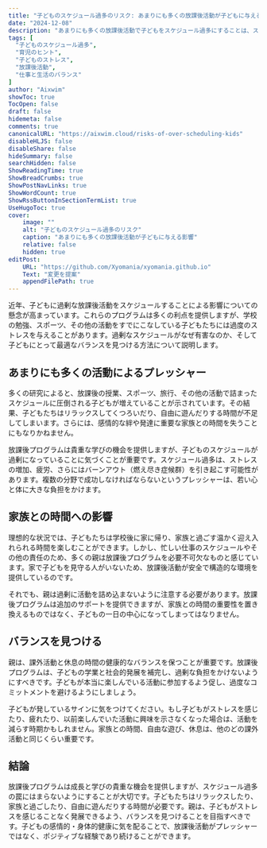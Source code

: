 ```yaml
---
title: "子どものスケジュール過多のリスク: あまりにも多くの放課後活動が子どもに与える影響"
date: "2024-12-08"
description: "あまりにも多くの放課後活動で子どもをスケジュール過多にすることは、ストレスを引き起こし、リラックスや家族との時間が取れなくなります。バランスを見つけ、過労を避ける方法を学びましょう。"
tags: [
  "子どものスケジュール過多",
  "育児のヒント",
  "子どものストレス",
  "放課後活動",
  "仕事と生活のバランス"
]
author: "Aixwim"
showToc: true
TocOpen: false
draft: false
hidemeta: false
comments: true
canonicalURL: "https://aixwim.cloud/risks-of-over-scheduling-kids"
disableHLJS: false
disableShare: false
hideSummary: false
searchHidden: false
ShowReadingTime: true
ShowBreadCrumbs: true
ShowPostNavLinks: true
ShowWordCount: true
ShowRssButtonInSectionTermList: true
UseHugoToc: true
cover:
    image: ""
    alt: "子どものスケジュール過多のリスク"
    caption: "あまりにも多くの放課後活動が子どもに与える影響"
    relative: false
    hidden: true
editPost:
    URL: "https://github.com/Xyomania/xyomania.github.io"
    Text: "変更を提案"
    appendFilePath: true
---
```


近年、子どもに過剰な放課後活動をスケジュールすることによる影響についての懸念が高まっています。これらのプログラムは多くの利点を提供しますが、学校の勉強、スポーツ、その他の活動をすでにこなしている子どもたちには過度のストレスを与えることがあります。過剰なスケジュールがなぜ有害なのか、そして子どもにとって最適なバランスを見つける方法について説明します。

<!--more-->

## あまりにも多くの活動によるプレッシャー

多くの研究によると、放課後の授業、スポーツ、旅行、その他の活動で詰まったスケジュールに圧倒される子どもが増えていることが示されています。その結果、子どもたちはリラックスしてくつろいだり、自由に遊んだりする時間が不足してしまいます。さらには、感情的な絆や発達に重要な家族との時間を失うことにもなりかねません。

放課後プログラムは貴重な学びの機会を提供しますが、子どものスケジュールが過剰になっていることに気づくことが重要です。スケジュール過多は、ストレスの増加、疲労、さらにはバーンアウト（燃え尽き症候群）を引き起こす可能性があります。複数の分野で成功しなければならないというプレッシャーは、若い心と体に大きな負担をかけます。

## 家族との時間への影響

理想的な状況では、子どもたちは学校後に家に帰り、家族と過ごす温かく迎え入れられる時間を楽しむことができます。しかし、忙しい仕事のスケジュールやその他の責任のため、多くの親は放課後プログラムを必要不可欠なものと感じています。家で子どもを見守る人がいないため、放課後活動が安全で構造的な環境を提供しているのです。

それでも、親は過剰に活動を詰め込まないように注意する必要があります。放課後プログラムは追加のサポートを提供できますが、家族との時間の重要性を置き換えるものではなく、子どもの一日の中心になってしまってはなりません。

## バランスを見つける

親は、課外活動と休息の時間の健康的なバランスを保つことが重要です。放課後プログラムは、子どもの学業と社会的発展を補完し、過剰な負担をかけないようにすべきです。子どもが本当に楽しんでいる活動に参加するよう促し、過度なコミットメントを避けるようにしましょう。

子どもが発しているサインに気をつけてください。もし子どもがストレスを感じたり、疲れたり、以前楽しんでいた活動に興味を示さなくなった場合は、活動を減らす時期かもしれません。家族との時間、自由な遊び、休息は、他のどの課外活動と同じくらい重要です。

## 結論

放課後プログラムは成長と学びの貴重な機会を提供しますが、スケジュール過多の罠にはまらないようにすることが大切です。子どもたちはリラックスしたり、家族と過ごしたり、自由に遊んだりする時間が必要です。親は、子どもがストレスを感じることなく発展できるよう、バランスを見つけることを目指すべきです。子どもの感情的・身体的健康に気を配ることで、放課後活動がプレッシャーではなく、ポジティブな経験であり続けることができます。
